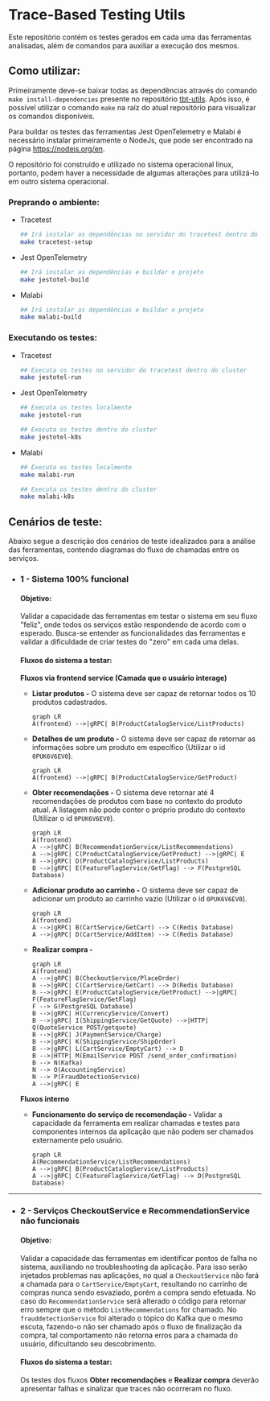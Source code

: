 # Trace-Based Testing Utils

Este repositório contém os testes gerados em cada uma das ferramentas analisadas, além de comandos para auxiliar a execução dos mesmos.

## Como utilizar:

Primeiramente deve-se baixar todas as dependências através do comando `make install-dependencies` presente no repositório [tbt-utils](https://github.com/GabrielFVieira/tbt-utils). Após isso, é possível utilizar o comando `make` na raíz do atual repositório para visualizar os comandos disponíveis.

Para buildar os testes das ferramentas Jest OpenTelemetry e Malabi é necessário instalar primeiramente o NodeJs, que pode ser encontrado na página https://nodejs.org/en.

O repositório foi construído e utilizado no sistema operacional linux, portanto, podem haver a necessidade de algumas alterações para utilizá-lo em outro sistema operacional.

### Preprando o ambiente:

- Tracetest

    ```sh
    ## Irá instalar as dependências no servidor do tracetest dentro do cluster
    make tracetest-setup
    ```

- Jest OpenTelemetry

    ```sh
    ## Irá instalar as dependências e buildar o projeto
    make jestotel-build
    ```

- Malabi

    ```sh
    ## Irá instalar as dependências e buildar o projeto
    make malabi-build
    ```

### Executando os testes:

- Tracetest

    ```sh
    ## Executa os testes no servidor do tracetest dentro do cluster
    make jestotel-run
    ```

- Jest OpenTelemetry

    ```sh
    ## Executa os testes localmente
    make jestotel-run

    ## Executa os testes dentro do cluster
    make jestotel-k8s
    ```

- Malabi

    ```sh
    ## Executa os testes localmente
    make malabi-run

    ## Executa os testes dentro do cluster
    make malabi-k8s
    ```

## Cenários de teste:

Abaixo segue a descrição dos cenários de teste idealizados para a análise das ferramentas, contendo diagramas do fluxo de chamadas entre os serviços.

- ### 1 - Sistema 100% funcional

  #### Objetivo:

  Validar a capacidade das ferramentas em testar o sistema em seu fluxo "feliz", onde todos os serviços estão respondendo de acordo com o esperado. Busca-se entender as funcionalidades das ferramentas e validar a dificuldade de criar testes do "zero" em cada uma delas.

  #### Fluxos do sistema a testar:

  **Fluxos via frontend service (Camada que o usuário interage)**

  - **Listar produtos -** O sistema deve ser capaz de retornar todos os 10 produtos cadastrados.

    ```mermaid
    graph LR
    A(frontend) -->|gRPC| B(ProductCatalogService/ListProducts)
    ```

  - **Detalhes de um produto -** O sistema deve ser capaz de retornar as informações sobre um produto em específico (Utilizar o id `0PUK6V6EV0`).

    ```mermaid
    graph LR
    A(frontend) -->|gRPC| B(ProductCatalogService/GetProduct)
    ```

  - **Obter recomendações -** O sistema deve retornar até 4 recomendações de produtos com base no contexto do produto atual. A listagem não pode conter o próprio produto do contexto (Utilizar o id `0PUK6V6EV0`).

    ```mermaid
    graph LR
    A(frontend)
    A -->|gRPC| B(RecommendationService/ListRecommendations)
    A -->|gRPC| C(ProductCatalogService/GetProduct) -->|gRPC| E
    B -->|gRPC| D(ProductCatalogService/ListProducts)
    B -->|gRPC| E(FeatureFlagService/GetFlag) --> F(PostgreSQL Database)
    ```

  - **Adicionar produto ao carrinho -** O sistema deve ser capaz de adicionar um produto ao carrinho vazio (Utilizar o id `0PUK6V6EV0`).

    ```mermaid
    graph LR
    A(frontend)
    A -->|gRPC| B(CartService/GetCart) --> C(Redis Database)
    A -->|gRPC| D(CartService/AddItem) --> C(Redis Database)
    ```

  - **Realizar compra -**

    ```mermaid
    graph LR
    A(frontend)
    A -->|gRPC| B(CheckoutService/PlaceOrder)
    B -->|gRPC| C(CartService/GetCart) --> D(Redis Database)
    B -->|gRPC| E(ProductCatalogService/GetProduct) -->|gRPC| F(FeatureFlagService/GetFlag)
    F --> G(PostgreSQL Database)
    B -->|gRPC| H(CurrencyService/Convert)
    B -->|gRPC| I(ShippingService/GetQuote) -->|HTTP| Q(QuoteService POST/getquote)
    B -->|gRPC| J(PaymentService/Charge)
    B -->|gRPC| K(ShippingService/ShipOrder)
    B -->|gRPC| L(CartService/EmptyCart) --> D
    B -->|HTTP| M(EmailService POST /send_order_confirmation)
    B --> N(Kafka)
    N --> O(AccountingService)
    N --> P(FraudDetectionService)
    A -->|gRPC| E

    ```

  **Fluxos interno**

  - **Funcionamento do serviço de recomendação -** Validar a capacidade da ferramenta em realizar chamadas e testes para componentes internos da aplicação que não podem ser chamados externamente pelo usuário.

    ```mermaid
    graph LR
    A(RecommendationService/ListRecommendations)
    A -->|gRPC| B(ProductCatalogService/ListProducts)
    A -->|gRPC| C(FeatureFlagService/GetFlag) --> D(PostgreSQL Database)
    ```

---

- ### 2 - Serviços CheckoutService e RecommendationService não funcionais

  #### Objetivo:

  Validar a capacidade das ferramentas em identificar pontos de falha no sistema, auxiliando no troubleshooting da aplicação. Para isso serão injetados problemas nas aplicações, no qual a `CheckoutService` não fará a chamada para o `CartService/EmptyCart`, resultando no carrinho de compras nunca sendo esvaziado, porém a compra sendo efetuada. No caso do `RecommendationService` será alterado o código para retornar erro sempre que o método `ListRecommendations` for chamado. No `frauddetectionService` foi alterado o tópico do Kafka que o mesmo escuta, fazendo-o não ser chamado após o fluxo de finalização da compra, tal comportamento não retorna erros para a chamada do usuário, dificultando seu descobrimento.

  #### Fluxos do sistema a testar:

  Os testes dos fluxos **Obter recomendações** e **Realizar compra** deverão apresentar falhas e sinalizar que traces não ocorreram no fluxo.